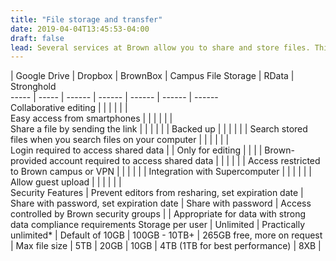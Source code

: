 ```yaml
---
title: "File storage and transfer"
date: 2019-04-04T13:45:53-04:00
draft: false
lead: Several services at Brown allow you to share and store files. This guide will let you compare the options and decide which one(s) are right for you.
---
```



 | Google Drive | Dropbox | BrownBox | Campus File Storage | RData | Stronghold   
-----  |  -----  |  ------ |  ------ |  ------ |  ------ |  ------  
Collaborative editing | <i class="fas fa-check"></i> |   |   |   |   |  
Easy access from smartphones | <i class="fas fa-check"></i> | <i class="fas fa-check"></i> |   |   |   |  
Share a file by sending the link | <i class="fas fa-check"></i> | <i class="fas fa-check"></i> | <i class="fas fa-check"></i> |   |  |
Backed up | <i class="fas fa-check"></i> | <i class="fas fa-check"></i> |   | <i class="fas fa-check"></i> | <i class="fas fa-check"></i> | <i class="fas fa-check"></i>
Search stored files when you search files on your computer | <i class="fas fa-check"></i> | <i class="fas fa-check"></i> |   | <i class="fas fa-check"></i> | <i class="fas fa-check"></i> |  
Login required to access shared data |   | Only for editing |   | <i class="fas fa-check"></i> | <i class="fas fa-check"></i> | <i class="fas fa-check"></i>
Brown-provided account required to access shared data |   |   |   | <i class="fas fa-check"></i> | <i class="fas fa-check"></i> | <i class="fas fa-check"></i>
Access restricted to Brown campus or VPN |   |   |   | <i class="fas fa-check"></i> | <i class="fas fa-check"></i> | <i class="fas fa-check"></i>
Integration with Supercomputer |   |   |   |   | <i class="fas fa-check"></i> |  
Allow guest upload |   | <i class="fas fa-check"></i> | <i class="fas fa-check"></i> |   |   |  
Security Features | Prevent editors from  resharing, set expiration date | Share with password, set expiration date | Share with password | Access controlled by Brown security groups |  | Appropriate for data with strong data compliance requirements
Storage per user | Unlimited | Practically unlimited* | Default of 10GB | 100GB - 10TB+ | 265GB free, more on request |
Max file size | 5TB | 20GB | 10GB | 4TB (1TB for best performance) | 8XB |
